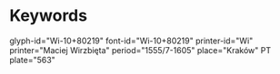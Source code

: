 # Keywords
glyph-id="Wi-10+80219"
font-id="Wi-10+80219"
printer-id="Wi"
printer="Maciej Wirzbięta"
period="1555/7-1605"
place="Kraków"
PT plate="563"
